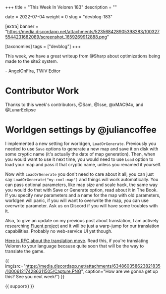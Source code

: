 +++
title = "This Week In Veloren 183"
description = ""

date = 2022-07-04
weight = 0
slug = "devblog-183"

[extra]
banner = "https://media.discordapp.net/attachments/523568428905398283/1003275544231682089/screenshot_1659269912888.png"

[taxonomies]
tags = ["devblog"]
+++

This week, we have a great writeup from @Sharp about optimizations being made to
the site2 system.

\- AngelOnFira, TWiV Editor

# Contributor Work

Thanks to this week's contributors, @Sam, @Isse, @xMAC94x, and @LunarEclipse

# Worldgen settings by @juliancoffee

I implemented a new setting for worldgen, `LoadOrGenerate`. Previously you needed
to use `Save` options to generate a new map and save it on disk with some cryptic
name (it's actually the date of map generation). Then, when you would want to use it
next time, you would need to use `Load` option to load your map and pass it that
cryptic name, unless you renamed it yourself.

Now with `LoadOrGenerate` you don't need to care about it all, you can just say
`LoadOrGenerate("my-cool-map")` and things will work automatically. You can pass
optional parameters, like map size and scale hack, the same way you would do
that with Save or Generate option, read about it in The Book. If you specify new
parameters and a name for the map with old parameters, worldgen will panic, if you
will want to overwrite the map, you can use overwrite parameter. Ask us on
Discord if you will have some troubles with it.

Also, to give an update on my previous post about translation, I am actively
researching [Fluent project](https://projectfluent.org/) and it will be just
a warp-jump for our translation capabilities. Probably no web-service UI yet
though.

[Here is RFC about the translation
 move](https://gitlab.com/juliancoffee/kotygoroshko/-/blob/veloren-rfc/RFC.md).
Read this, if you're translating Veloren to your language because quite soon
that will be the way to translate the game.

{{
    img(src="https://media.discordapp.net/attachments/634860358623821835/1000612174286311505/Capture.PNG",
    caption="How are we gonna get up this? See you next week!") }}

{{ support() }}
